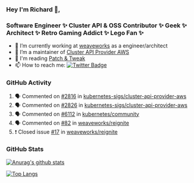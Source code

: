 ### Hey I'm Richard 👋, 

<h3 align="left">Software Engineer ✨ Cluster API & OSS Contributor ✨ Geek ✨ Architect ✨ Retro Gaming Addict ✨ Lego Fan ✨</h3>

- 🔭 I’m currently working at [weaveworks](https://github.com/weaveworks) as a engineer/architect
- 👯 I’m a maintainer of [Cluster API Provider AWS](https://github.com/kubernetes-sigs/cluster-api-provider-aws)
- 💬 I'm reading [Patch & Tweak](https://bjooks.com/products/patch-tweak-exploring-modular-synthesis)
- 📫 How to reach me: [![Twitter Badge](https://img.shields.io/badge/-@fruit_case-00acee?style=flat&logo=Twitter&logoColor=white)](https://twitter.com/intent/follow?screen_name=fruit_case "Follow on Twitter")

### GitHub Activity 

<!--START_SECTION:activity-->
1. 🗣 Commented on [#2816](https://github.com/kubernetes-sigs/cluster-api-provider-aws/issues/2816) in [kubernetes-sigs/cluster-api-provider-aws](https://github.com/kubernetes-sigs/cluster-api-provider-aws)
2. 🗣 Commented on [#2826](https://github.com/kubernetes-sigs/cluster-api-provider-aws/issues/2826) in [kubernetes-sigs/cluster-api-provider-aws](https://github.com/kubernetes-sigs/cluster-api-provider-aws)
3. 🗣 Commented on [#6112](https://github.com/kubernetes/community/issues/6112) in [kubernetes/community](https://github.com/kubernetes/community)
4. 🗣 Commented on [#82](https://github.com/weaveworks/reignite/issues/82) in [weaveworks/reignite](https://github.com/weaveworks/reignite)
5. ❗️ Closed issue [#17](https://github.com/weaveworks/reignite/issues/17) in [weaveworks/reignite](https://github.com/weaveworks/reignite)
<!--END_SECTION:activity-->

### GitHub Stats

[![Anurag's github stats](https://github-readme-stats.vercel.app/api?username=richardcase&count_private=true&show_icons=true)](https://github.com/anuraghazra/github-readme-stats)

[![Top Langs](https://github-readme-stats.vercel.app/api/top-langs/?username=richardcase&hide=html&layout=compact)](https://github.com/anuraghazra/github-readme-stats)
